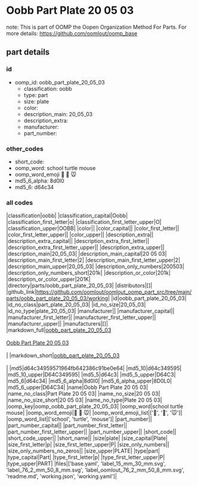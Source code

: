 # Oobb Part Plate 20 05 03  

note: This is part of OOMP the Oopen Organization Method For Parts. For more details: https://github.com/oomlout/oomp_base

##  part details





### id
* oomp_id: oobb_part_plate_20_05_03
  * classification: oobb
  * type: part
  * size: plate
  * color: 
  * description_main: 20_05_03
  * description_extra: 
  * manufacturer: 
  * part_number: 

### other_codes
* short_code: 
* oomp_word: school turtle mouse
* oomp_word_emoji :school: :turtle: :mouse:
* md5_6_alpha: 8d0l0
* md5_6: d64c34

### all codes 
|classification|oobb|
|classification_capital|Oobb|
|classification_first_letter|o|
|classification_first_letter_upper|O|
|classification_upper|OOBB|
|color||
|color_capital||
|color_first_letter||
|color_first_letter_upper||
|color_upper||
|description_extra||
|description_extra_capital||
|description_extra_first_letter||
|description_extra_first_letter_upper||
|description_extra_upper||
|description_main|20_05_03|
|description_main_capital|20 05 03|
|description_main_first_letter|2|
|description_main_first_letter_upper|2|
|description_main_upper|20_05_03|
|description_only_numbers|200503|
|description_only_numbers_short|201k|
|description_or_color|201k|
|description_or_color_upper|201K|
|directory|parts/oobb_part_plate_20_05_03|
|distributors|[]|
|github_link|https://github.com/oomlout/oomlout_oomp_part_src/tree/main/parts/oobb_part_plate_20_05_03/working|
|id|oobb_part_plate_20_05_03|
|id_no_class|part_plate_20_05_03|
|id_no_size|20_05_03|
|id_no_type|plate_20_05_03|
|manufacturer||
|manufacturer_capital||
|manufacturer_first_letter||
|manufacturer_first_letter_upper||
|manufacturer_upper||
|manufacturers|[]|
|markdown_full|[oobb_part_plate_20_05_03](https://github.com/oomlout/oomlout_oomp_part_src/tree/main/parts/oobb_part_plate_20_05_03/working)<br>[](https://github.com/oomlout/oomlout_oomp_part_src/tree/main/parts/oobb_part_plate_20_05_03/working)<br>[Oobb Part Plate 20 05 03](https://github.com/oomlout/oomlout_oomp_part_src/tree/main/parts/oobb_part_plate_20_05_03/working)<br><br>|
|markdown_short|[oobb_part_plate_20_05_03](https://github.com/oomlout/oomlout_oomp_part_src/tree/main/parts/oobb_part_plate_20_05_03/working)<br><br>|
|md5|d64c34959571964fb642386c91be0e64|
|md5_10|d64c349595|
|md5_10_upper|D64C349595|
|md5_5|d64c3|
|md5_5_upper|D64C3|
|md5_6|d64c34|
|md5_6_alpha|8d0l0|
|md5_6_alpha_upper|8D0L0|
|md5_6_upper|D64C34|
|name|Oobb Part Plate 20 05 03|
|name_no_class|Part Plate 20 05 03|
|name_no_size|20 05 03|
|name_no_size_short|20 05 03|
|name_no_type|Plate 20 05 03|
|oomp_key|oomp_oobb_part_plate_20_05_03|
|oomp_word|school turtle mouse|
|oomp_word_emoji|:school: :turtle: :mouse:|
|oomp_word_emoji_list|[':school:', ':turtle:', ':mouse:']|
|oomp_word_list|['school', 'turtle', 'mouse']|
|part_number||
|part_number_capital||
|part_number_first_letter||
|part_number_first_letter_upper||
|part_number_upper||
|short_code||
|short_code_upper||
|short_name||
|size|plate|
|size_capital|Plate|
|size_first_letter|p|
|size_first_letter_upper|P|
|size_only_numbers||
|size_only_numbers_no_zeros||
|size_upper|PLATE|
|type|part|
|type_capital|Part|
|type_first_letter|p|
|type_first_letter_upper|P|
|type_upper|PART|
|files|['base.yaml', 'label_15_mm_30_mm.svg', 'label_76_2_mm_50_8_mm.svg', 'label_oomlout_76_2_mm_50_8_mm.svg', 'readme.md', 'working.json', 'working.yaml']|
